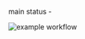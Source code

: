   main status - 
  
  ![example workflow](https://github.com/Kasunjith-Bimal/Example/actions/workflows/dotnet.yml/badge.svg)
